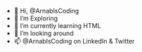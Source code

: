 - 👋 Hi, @ArnabIsCoding
- 👀 I’m Exploring
- 🌱 I’m currently learning HTML
- 💞️ I’m looking around
- 📫 @ArnabIsCoding on LinkedIn & Twitter

<!---
ArnabIsCoding/ArnabIsCoding is a ✨ special ✨ repository because its `README.md` (this file) appears on your GitHub profile.
You can click the Preview link to take a look at your changes.
--->
